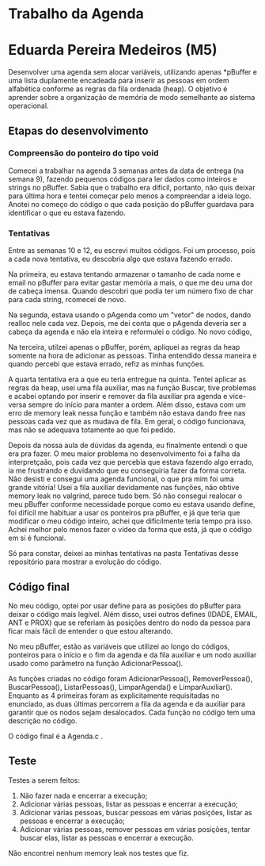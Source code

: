# Trabalho da Agenda
# Eduarda Pereira Medeiros (M5)

Desenvolver uma agenda sem alocar variáveis, utilizando apenas *pBuffer e uma lista duplamente encadeada para inserir as pessoas em ordem alfabética conforme as regras da fila ordenada (heap). O objetivo é aprender sobre a organização de memória de modo semelhante ao sistema operacional.

## Etapas do desenvolvimento
### Compreensão do ponteiro do tipo void

Comecei a trabalhar na agenda 3 semanas antes da data de entrega (na semana 9), fazendo pequenos códigos para ler dados como inteiros e strings no pBuffer. Sabia que o trabalho era difícil, portanto, não quis deixar para última hora e tentei começar pelo menos a compreendar a ideia logo. Anotei no começo do código o que cada posição do pBuffer guardava para identificar o que eu estava fazendo. 

### Tentativas

Entre as semanas 10 e 12, eu escrevi muitos códigos. Foi um processo, pois a cada nova tentativa, eu descobria algo que estava fazendo errado. 

Na primeira, eu estava tentando armazenar o tamanho de cada nome e email no pBuffer para evitar gastar memória a mais, o que me deu uma dor de cabeça imensa. Quando descobri que podia ter um número fixo de char para cada string, rcomecei de novo.

Na segunda, estava usando o pAgenda como um "vetor" de nodos, dando realloc nele cada vez. Depois, me dei conta que o pAgenda deveria ser a cabeça da agenda e não ela inteira e reformulei o código. No novo código, 

Na terceira, utilzei apenas o pBuffer, porém, apliquei as regras da heap somente na hora de adicionar as pessoas. Tinha entendido dessa maneira e quando percebi que estava errado, refiz as minhas funções.

A quarta tentativa era a que eu teria entregue na quinta. Tentei aplicar as regras da heap, usei uma fila auxiliar, mas na função Buscar, tive problemas e acabei optando por inserir e remover da fila auxiliar pra agenda e vice-versa sempre do início para manter a ordem. Além disso, estava com um erro de memory leak nessa função e também não estava dando free nas pessoas cada vez que as mudava de fila. Em geral, o código funcionava, mas não se adequava totamente ao que foi pedido.

Depois da nossa aula de dúvidas da agenda, eu finalmente entendi o que era pra fazer. O meu maior problema no desenvolvimento foi a falha da interpretçaão, pois cada vez que percebia que estava fazendo algo errado, ia me frustrando e duvidando que eu conseguiria fazer da forma correta. Não desisti e consegui uma agenda funcional, o que pra mim foi uma grande vitória! Usei a fila auxiliar devidamente nas funções, não obtive memory leak no valgrind, parece tudo bem. Só não consegui realocar o meu pBuffer conforme necessidade porque como eu estava usando define, foi difícil me habituar a usar os ponteiros pra pBuffer, e já que teria que modificar o meu código inteiro, achei que dificilmente teria tempo pra isso. Achei melhor pelo menos fazer o vídeo da forma que está, já que o código em si é funcional.

Só para constar, deixei as minhas tentativas na pasta Tentativas desse repositório para mostrar a evolução do código.

## Código final

No meu código, optei por usar define para as posições do pBuffer para deixar o código mais legível. Além disso, usei outros defines (IDADE, EMAIL, ANT e PROX) que se referiam às posições dentro do nodo da pessoa para ficar mais fácil de entender o que estou alterando. 

No meu pBuffer, estão as variáveis que utilizei ao longo do códigos, ponteiros para o início e o fim da agenda e da fila auxiliar e um nodo auxiliar usado como parâmetro na função AdicionarPessoa().

As funções criadas no código foram AdicionarPessoa(), RemoverPessoa(), BuscarPessoa(), ListarPessoas(), LimparAgenda() e LimparAuxiliar(). Enquanto as 4 primeiras foram as explicitamente requisitadas no enunciado, as duas últimas percorrem a fila da agenda e da auxiliar para garantir que os nodos sejam desalocados. Cada função no código tem uma descrição no código.

O código final é a Agenda.c .

## Teste

Testes a serem feitos:

1) Não fazer nada e encerrar a execução;
2) Adicionar várias pessoas, listar as pessoas e encerrar a execução;
3) Adicionar várias pessoas, buscar pessoas em várias posições, listar as pessoas e encerrar a execução;
4) Adicionar várias pessoas, remover pessoas em várias posições, tentar buscar elas, listar as pessoas e encerrar a execução.

Não encontrei nenhum memory leak nos testes que fiz.
